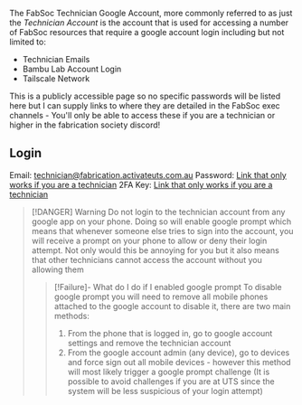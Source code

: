 The FabSoc Technician Google Account, more commonly referred to as just the *Technician Account* is the account that is used for accessing a number of FabSoc resources that require a google account login including but not limited to:
- Technician Emails
- Bambu Lab Account Login
- Tailscale Network

This is a publicly accessible page so no specific passwords will be listed here but I can supply links to where they are detailed in the FabSoc exec channels - You'll only be able to access these if you are a technician or higher in the fabrication society discord!

## Login
Email: technician@fabrication.activateuts.com.au
Password: [Link that only works if you are a technician](https://discord.com/channels/1038007666032787476/1215834349065469992/1224556561939173427)
2FA Key: [Link that only works if you are a technician](https://discord.com/channels/1038007666032787476/1215834349065469992/1401817286913822720)


> [!DANGER] Warning
> Do not login to the technician account from any google app on your phone. Doing so will enable google prompt which means that whenever someone else tries to sign into the account, you will receive a prompt on your phone to allow or deny their login attempt. Not only would this be annoying for you but it also means that other technicians cannot access the account without you allowing them
> > [!Failure]- What do I do if I enabled google prompt
> > To disable google prompt you will need to remove all mobile phones attached to the google account to disable it, there are two main methods:
> > 1. From the phone that is logged in, go to google account settings and remove the technician account
> > 2. From the google account admin (any device), go to devices and force sign out all mobile devices - however this method will most likely trigger a google prompt challenge (It is possible to avoid challenges if you are at UTS since the system will be less suspicious of your login attempt)

